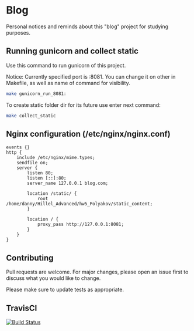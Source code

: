 # Blog

Personal notices and reminds about this "blog" project for studying purposes.

## Running gunicorn and collect static

Use this command to run gunicorn of this project.

Notice: Currently specified port is :8081. You can change it on other in Makefile, 
as well as name of command for visibility.

```bash
make gunicorn_run_8081:
```

To create static folder dir for its future use enter next command:
```bash
make collect_static
```

## Nginx configuration (/etc/nginx/nginx.conf)

```
events {}
http {
	include /etc/nginx/mime.types;
	sendfile on;
	server {
		listen 80;
		listen [::]:80;
		server_name 127.0.0.1 blog.com;

		location /static/ {
			root /home/danny/Hillel_Advanced/hw5_Polyakov/static_content;
		}

		location / {
			proxy_pass http://127.0.0.1:8081;
		}
	}
}
```

## Contributing
Pull requests are welcome. For major changes, please open an issue first to discuss what you would like to change.

Please make sure to update tests as appropriate.

## TravisCI
[![Build Status](https://travis-ci.com/dnplkv/hw5_Polyakov.svg?branch=lint_br)](https://travis-ci.com/dnplkv/hw5_Polyakov)
